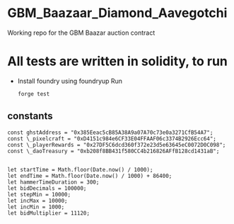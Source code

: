 # GBM_Baazaar_Diamond_Aavegotchi

Working repo for the GBM Baazar auction contract

# All tests are written in solidity, to run

- Install foundry using foundryup
  Run
  ```bash
  forge test
  ```

## constants

```
const ghstAddress = "0x385Eeac5cB85A38A9a07A70c73e0a3271CfB54A7";
const \_pixelcraft = "0xD4151c984e6CF33E04FFAAF06c3374B2926Ecc64";
const \_playerRewards = "0x27DF5C6dcd360f372e23d5e63645eC0072D0C098";
const \_daoTreasury = "0xb208f8BB431f580CC4b216826AFfB128cd1431aB";


let startTime = Math.floor(Date.now() / 1000);
let endTime = Math.floor(Date.now() / 1000) + 86400;
let hammerTimeDuration = 300;
let bidDecimals = 100000;
let stepMin = 10000;
let incMax = 10000;
let incMin = 1000;
let bidMultiplier = 11120;

```
